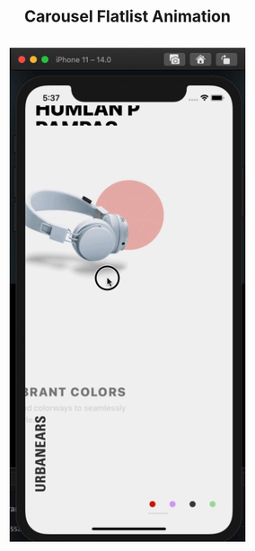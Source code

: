 
<h1 align="center">Carousel Flatlist Animation</h1>

<h1 align="center">
    <img src="https://github.com/LucasReinaldo/carousel-flatlist-animation/blob/master/assets/carousel-flatlist-animation.gif" alt="Home" width="420" />
</h1>


